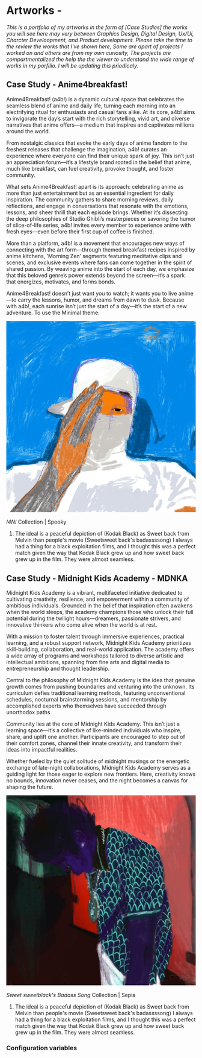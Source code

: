 # Artworks -

*This is a portfolio of my artworks in the form of [Case Studies] the works you will see here may very between Graphics Design, Digital Design, Ux/Ui, Charcter Develoopment, and Product development. Please take the time to the review the works that I've shown here, Some are apart of projects I worked on and others are from my own curiosity, The projects are compartmentalized the help the the viewer to understand the wide range of works in my porfilio. I will be updating this priodicaly.*

## Case Study - Anime4breakfast!
Anime4Breakfast! (a4b!) is a dynamic cultural space that celebrates the seamless blend of anime and daily life, turning each morning into an electrifying ritual for enthusiasts and casual fans alike. At its core, a4b! aims to invigorate the day’s start with the rich storytelling, vivid art, and diverse narratives that anime offers—a medium that inspires and captivates millions around the world.

From nostalgic classics that evoke the early days of anime fandom to the freshest releases that challenge the imagination, a4b! curates an experience where everyone can find their unique spark of joy. This isn’t just an appreciation forum—it’s a lifestyle brand rooted in the belief that anime, much like breakfast, can fuel creativity, provoke thought, and foster community.

What sets Anime4Breakfast! apart is its approach: celebrating anime as more than just entertainment but as an essential ingredient for daily inspiration. The community gathers to share morning reviews, daily reflections, and engage in conversations that resonate with the emotions, lessons, and sheer thrill that each episode brings. Whether it’s dissecting the deep philosophies of Studio Ghibli’s masterpieces or savoring the humor of slice-of-life series, a4b! invites every member to experience anime with fresh eyes—even before their first cup of coffee is finished.

More than a platform, a4b! is a movement that encourages new ways of connecting with the art form—through themed breakfast recipes inspired by anime kitchens, ‘Morning Zen’ segments featuring meditative clips and scenes, and exclusive events where fans can come together in the spirit of shared passion. By weaving anime into the start of each day, we emphasize that this beloved genre’s power extends beyond the screen—it’s a spark that energizes, motivates, and forms bonds.

Anime4Breakfast! doesn’t just want you to watch; it wants you to live anime—to carry the lessons, humor, and dreams from dawn to dusk. Because with a4b!, each sunrise isn’t just the start of a day—it’s the start of a new adventure.
To use the Minimal theme:

![I4I](assets/fonts/img/I4I.png)

*I4NI* Collection | Spooky

1. The ideal is a peaceful depiction of (Kodak Black) as Sweet back from Melvin than people's movie (Sweetsweet back's badassssong) I always had a thing for a black exploitation films, and I thought this was a perfect match given the way that Kodak Black grew up and how sweet back grew up in the film. They were almost seamless.


## Case Study - Midnight Kids Academy - MDNKA

Midnight Kids Academy is a vibrant, multifaceted initiative dedicated to cultivating creativity, resilience, and empowerment within a community of ambitious individuals. Grounded in the belief that inspiration often awakens when the world sleeps, the academy champions those who unlock their full potential during the twilight hours—dreamers, passionate strivers, and innovative thinkers who come alive when the world is at rest.

With a mission to foster talent through immersive experiences, practical learning, and a robust support network, Midnight Kids Academy prioritizes skill-building, collaboration, and real-world application. The academy offers a wide array of programs and workshops tailored to diverse artistic and intellectual ambitions, spanning from fine arts and digital media to entrepreneurship and thought leadership.

Central to the philosophy of Midnight Kids Academy is the idea that genuine growth comes from pushing boundaries and venturing into the unknown. Its curriculum defies traditional learning methods, featuring unconventional schedules, nocturnal brainstorming sessions, and mentorship by accomplished experts who themselves have succeeded through unorthodox paths.

Community lies at the core of Midnight Kids Academy. This isn’t just a learning space—it’s a collective of like-minded individuals who inspire, share, and uplift one another. Participants are encouraged to step out of their comfort zones, channel their innate creativity, and transform their ideas into impactful realities.

Whether fueled by the quiet solitude of midnight musings or the energetic exchange of late-night collaborations, Midnight Kids Academy serves as a guiding light for those eager to explore new frontiers. Here, creativity knows no bounds, innovation never ceases, and the night becomes a canvas for shaping the future.

![Sweet_Sweetblacks_Baadasssss_Song](assets/fonts/img/Sweet_Sweetblacks_Baadasssss_Song.jpg)

*Sweet sweetblack's Badass Song* Collection | Sepia 

1. The ideal is a peaceful depiction of (Kodak Black) as Sweet back from Melvin than people's movie (Sweetsweet back's badassssong) I always had a thing for a black exploitation films, and I thought this was a perfect match given the way that Kodak Black grew up and how sweet back grew up in the film. They were almost seamless.


### Configuration variables

